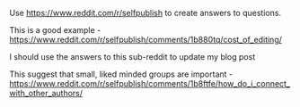 
Use https://www.reddit.com/r/selfpublish to create answers to questions. 

This is a good example - https://www.reddit.com/r/selfpublish/comments/1b880tq/cost_of_editing/

I should use the answers to this sub-reddit to update my blog post

This suggest that small, liked minded groups are important - https://www.reddit.com/r/selfpublish/comments/1b8ftfe/how_do_i_connect_with_other_authors/